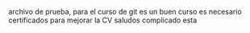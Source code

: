 archivo de prueba, para el curso de git
es un buen curso
es necesario certificados
para mejorar la CV
saludos
complicado esta
